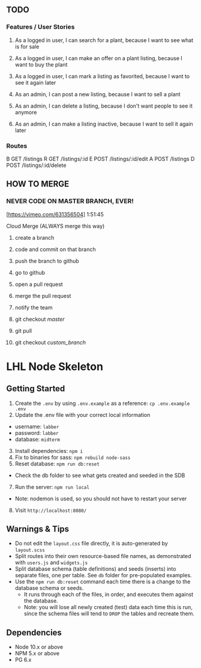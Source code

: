 ## TODO

### Features / User Stories
1. As a logged in user, I can search for a plant, because I want to see what is for sale
2. As a logged in user, I can make an offer on a plant listing, because I want to buy the plant
3. As a logged in user, I can mark a listing as favorited, because I want to see it again later



4. As an admin, I can post a new listing, because I want to sell a plant
5. As an admin, I can delete a listing, because I don't want people to see it anymore
6. As an admin, I can make a listing inactive, because I want to sell it again later



### Routes
B GET   /listings
R GET   /listings/:id
E POST  /listings/:id/edit
A POST  /listings
D POST  /listings/:id/delete


## HOW TO MERGE
### NEVER CODE ON MASTER BRANCH, EVER!
[https://vimeo.com/631356504]
1:51:45

Cloud Merge (ALWAYS merge this way)

1. create a branch
2. code and commit on that branch
3. push the branch to github

4. go to github
5. open a pull request
6. merge the pull request

7. notify the team

8. git checkout *master*
9. git pull
10. git checkout *custom_branch* 

LHL Node Skeleton
=========

## Getting Started

1. Create the `.env` by using `.env.example` as a reference: `cp .env.example .env`
2. Update the .env file with your correct local information 
  - username: `labber` 
  - password: `labber` 
  - database: `midterm`
3. Install dependencies: `npm i`
4. Fix to binaries for sass: `npm rebuild node-sass`
5. Reset database: `npm run db:reset`
  - Check the db folder to see what gets created and seeded in the SDB
7. Run the server: `npm run local`
  - Note: nodemon is used, so you should not have to restart your server
8. Visit `http://localhost:8080/`

## Warnings & Tips

- Do not edit the `layout.css` file directly, it is auto-generated by `layout.scss`
- Split routes into their own resource-based file names, as demonstrated with `users.js` and `widgets.js`
- Split database schema (table definitions) and seeds (inserts) into separate files, one per table. See `db` folder for pre-populated examples. 
- Use the `npm run db:reset` command each time there is a change to the database schema or seeds. 
  - It runs through each of the files, in order, and executes them against the database. 
  - Note: you will lose all newly created (test) data each time this is run, since the schema files will tend to `DROP` the tables and recreate them.

## Dependencies

- Node 10.x or above
- NPM 5.x or above
- PG 6.x

